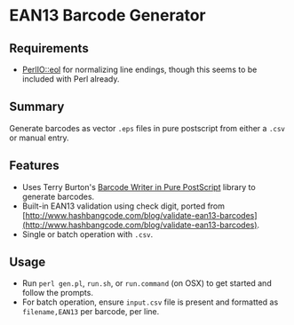 # EAN13 Barcode Generator

## Requirements

* [PerlIO::eol](http://search.cpan.org/~audreyt/PerlIO-eol-0.14/eol.pm) for normalizing line endings, though this seems to be included with Perl already.

## Summary

Generate barcodes as vector `.eps` files in pure postscript from either a `.csv` or manual entry.

## Features

* Uses Terry Burton's [Barcode Writer in Pure PostScript](https://github.com/bwipp/postscriptbarcode) library to generate barcodes.
* Built-in EAN13 validation using check digit, ported from [http://www.hashbangcode.com/blog/validate-ean13-barcodes](http://www.hashbangcode.com/blog/validate-ean13-barcodes).
* Single or batch operation with `.csv`.

## Usage

* Run `perl gen.pl`, `run.sh`, or `run.command` (on OSX) to get started and follow the prompts.
* For batch operation, ensure `input.csv` file is present and formatted as `filename,EAN13` per barcode, per line.
